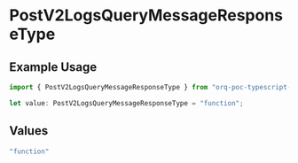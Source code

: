 # PostV2LogsQueryMessageResponseType

## Example Usage

```typescript
import { PostV2LogsQueryMessageResponseType } from "orq-poc-typescript-multi-env-version/models/operations";

let value: PostV2LogsQueryMessageResponseType = "function";
```

## Values

```typescript
"function"
```